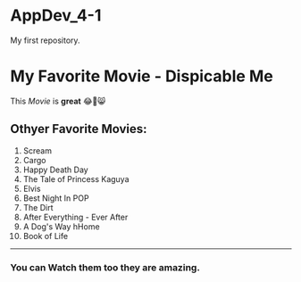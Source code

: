 # AppDev_4-1
My first repository.

# My Favorite Movie - **Dispicable Me**
This *Movie* is **great** 😂🍌😸

## Othyer Favorite Movies:
1. Scream
2. Cargo
3. Happy Death Day
4. The Tale of Princess Kaguya
5. Elvis
6. Best Night In POP
7. The Dirt
8. After Everything - Ever After
9. A Dog's Way hHome
10. Book of Life

---
###  You can Watch them too they are amazing.
